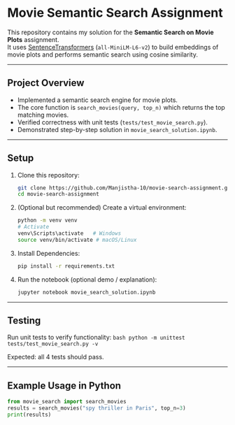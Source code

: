 # Movie Semantic Search Assignment

This repository contains my solution for the **Semantic Search on Movie Plots** assignment.  
It uses [SentenceTransformers](https://www.sbert.net) (`all-MiniLM-L6-v2`) to build embeddings of movie plots and performs semantic search using cosine similarity.

---

## Project Overview
- Implemented a semantic search engine for movie plots.
- The core function is `search_movies(query, top_n)` which returns the top matching movies.
- Verified correctness with unit tests (`tests/test_movie_search.py`).
- Demonstrated step-by-step solution in `movie_search_solution.ipynb`.

---

## Setup

1. Clone this repository:
   ```bash
   git clone https://github.com/Manjistha-10/movie-search-assignment.git
   cd movie-search-assignment
   ```

2. (Optional but recommended) Create a virtual environment:
    ```bash
    python -m venv venv
    # Activate
    venv\Scripts\activate   # Windows
    source venv/bin/activate # macOS/Linux
    ```

3. Install Dependencies:
    ```bash
    pip install -r requirements.txt
    ```

4. Run the notebook (optional demo / explanation):
    ```bash
    jupyter notebook movie_search_solution.ipynb
    ```

---

## Testing

Run unit tests to verify functionality:
    ```bash
    python -m unittest tests/test_movie_search.py -v
    ```

Expected: all 4 tests should pass.

---

## Example Usage in Python
```python
from movie_search import search_movies
results = search_movies("spy thriller in Paris", top_n=3)
print(results)
```